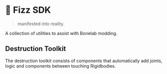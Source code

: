 # 🥤 Fizz SDK
> manifested into reality.

A collection of utilities to assist with Bonelab modding.

## Destruction Toolkit

The destruction toolkit consists of components that automatically add joints, logic and components between touching Rigidbodies.
